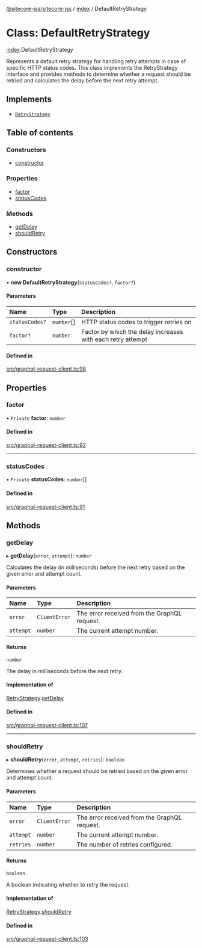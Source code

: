 [@sitecore-jss/sitecore-jss](../README.md) / [index](../modules/index.md) / DefaultRetryStrategy

# Class: DefaultRetryStrategy

[index](../modules/index.md).DefaultRetryStrategy

Represents a default retry strategy for handling retry attempts in case of specific HTTP status codes.
This class implements the RetryStrategy interface and provides methods to determine whether a request
should be retried and calculates the delay before the next retry attempt.

## Implements

- [`RetryStrategy`](../interfaces/index.RetryStrategy.md)

## Table of contents

### Constructors

- [constructor](index.DefaultRetryStrategy.md#constructor)

### Properties

- [factor](index.DefaultRetryStrategy.md#factor)
- [statusCodes](index.DefaultRetryStrategy.md#statuscodes)

### Methods

- [getDelay](index.DefaultRetryStrategy.md#getdelay)
- [shouldRetry](index.DefaultRetryStrategy.md#shouldretry)

## Constructors

### constructor

• **new DefaultRetryStrategy**(`statusCodes?`, `factor?`)

#### Parameters

| Name | Type | Description |
| :------ | :------ | :------ |
| `statusCodes?` | `number`[] | HTTP status codes to trigger retries on |
| `factor?` | `number` | Factor by which the delay increases with each retry attempt |

#### Defined in

[src/graphql-request-client.ts:98](https://github.com/Sitecore/jss/blob/dd978d79b/packages/sitecore-jss/src/graphql-request-client.ts#L98)

## Properties

### factor

• `Private` **factor**: `number`

#### Defined in

[src/graphql-request-client.ts:92](https://github.com/Sitecore/jss/blob/dd978d79b/packages/sitecore-jss/src/graphql-request-client.ts#L92)

___

### statusCodes

• `Private` **statusCodes**: `number`[]

#### Defined in

[src/graphql-request-client.ts:91](https://github.com/Sitecore/jss/blob/dd978d79b/packages/sitecore-jss/src/graphql-request-client.ts#L91)

## Methods

### getDelay

▸ **getDelay**(`error`, `attempt`): `number`

Calculates the delay (in milliseconds) before the next retry based on the given error and attempt count.

#### Parameters

| Name | Type | Description |
| :------ | :------ | :------ |
| `error` | `ClientError` | The error received from the GraphQL request. |
| `attempt` | `number` | The current attempt number. |

#### Returns

`number`

The delay in milliseconds before the next retry.

#### Implementation of

[RetryStrategy](../interfaces/index.RetryStrategy.md).[getDelay](../interfaces/index.RetryStrategy.md#getdelay)

#### Defined in

[src/graphql-request-client.ts:107](https://github.com/Sitecore/jss/blob/dd978d79b/packages/sitecore-jss/src/graphql-request-client.ts#L107)

___

### shouldRetry

▸ **shouldRetry**(`error`, `attempt`, `retries`): `boolean`

Determines whether a request should be retried based on the given error and attempt count.

#### Parameters

| Name | Type | Description |
| :------ | :------ | :------ |
| `error` | `ClientError` | The error received from the GraphQL request. |
| `attempt` | `number` | The current attempt number. |
| `retries` | `number` | The number of retries configured. |

#### Returns

`boolean`

A boolean indicating whether to retry the request.

#### Implementation of

[RetryStrategy](../interfaces/index.RetryStrategy.md).[shouldRetry](../interfaces/index.RetryStrategy.md#shouldretry)

#### Defined in

[src/graphql-request-client.ts:103](https://github.com/Sitecore/jss/blob/dd978d79b/packages/sitecore-jss/src/graphql-request-client.ts#L103)
